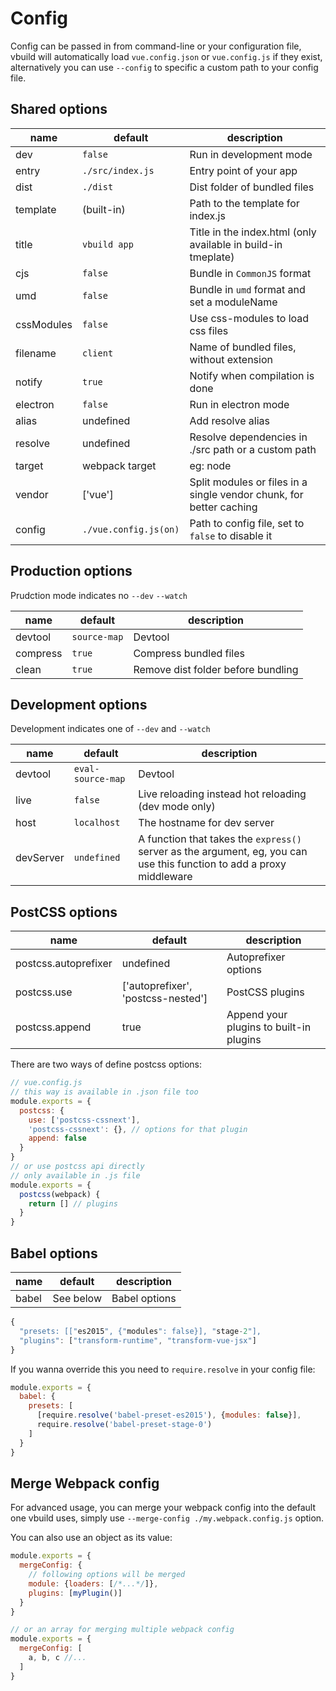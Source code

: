 # Config

Config can be passed in from command-line or your configuration file, vbuild will automatically load `vue.config.json` or `vue.config.js` if they exist, alternatively you can use `--config` to specific a custom path to your config file.

<!-- toc -->

## Shared options

name|default|description
---|---|---
dev|`false`|Run in development mode
entry|`./src/index.js`|Entry point of your app
dist|`./dist`|Dist folder of bundled files
template|(built-in)|Path to the template for index.js
title|`vbuild app`|Title in the index.html (only available in build-in tmeplate)
cjs|`false`|Bundle in `CommonJS` format
umd|`false`|Bundle in `umd` format and set a moduleName
cssModules|`false`|Use css-modules to load css files
filename|`client`|Name of bundled files, without extension
notify|`true`|Notify when compilation is done
electron|`false`|Run in electron mode
alias|undefined|Add resolve alias
resolve|undefined|Resolve dependencies in ./src path or a custom path
target|webpack target|eg: node
vendor|['vue']|Split modules or files in a single vendor chunk, for better caching
config|`./vue.config.js(on)`|Path to config file, set to `false` to disable it

## Production options

Prudction mode indicates no `--dev` `--watch`

name|default|description
---|---|---
devtool|`source-map`|Devtool
compress|`true`|Compress bundled files
clean|`true`|Remove dist folder before bundling

## Development options

Development indicates one of `--dev` and `--watch`

name|default|description
---|---|---
devtool|`eval-source-map`|Devtool
live|`false`|Live reloading instead hot reloading (dev mode only)
host|`localhost`|The hostname for dev server
devServer|`undefined`|A function that takes the `express()` server as the argument, eg, you can use this function to add a proxy middleware 

## PostCSS options

name|default|description
---|---|---
postcss.autoprefixer|undefined|Autoprefixer options
postcss.use|['autoprefixer', 'postcss-nested']|PostCSS plugins
postcss.append|true|Append your plugins to built-in plugins

There are two ways of define postcss options:

```js
// vue.config.js
// this way is available in .json file too
module.exports = {
  postcss: {
    use: ['postcss-cssnext'],
    'postcss-cssnext': {}, // options for that plugin
    append: false
  }
}
// or use postcss api directly
// only available in .js file
module.exports = {
  postcss(webpack) {
    return [] // plugins
  }
}
```

## Babel options

name|default|description
---|---|---
babel|See below|Babel options

```js
{
  "presets: [["es2015", {"modules": false}], "stage-2"],
  "plugins": ["transform-runtime", "transform-vue-jsx"]
}
```

If you wanna override this you need to `require.resolve` in your config file:

```js
module.exports = {
  babel: {
    presets: [
      [require.resolve('babel-preset-es2015'), {modules: false}],
      require.resolve('babel-preset-stage-0')
    ]
  }
}
```

## Merge Webpack config

For advanced usage, you can merge your webpack config into the default one vbuild uses, simply use `--merge-config ./my.webpack.config.js` option.

You can also use an object as its value:

```js
module.exports = {
  mergeConfig: {
    // following options will be merged
    module: {loaders: [/*...*/]},
    plugins: [myPlugin()]
  }
}

// or an array for merging multiple webpack config
module.exports = {
  mergeConfig: [
    a, b, c //...
  ]
}
```
